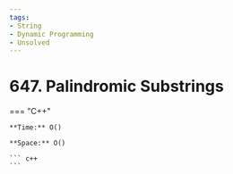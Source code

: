 ```yaml
---
tags:
- String
- Dynamic Programming
- Unsolved
---
```



# 647. Palindromic Substrings

=== "C++"

    **Time:** O()

    **Space:** O()

    ``` c++
    ```